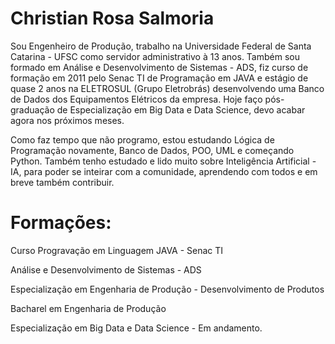 #  Christian Rosa Salmoria 

  Sou Engenheiro de Produção, trabalho na Universidade Federal de Santa Catarina - UFSC como servidor administrativo à 13 anos. Também sou formado em Análise e Desenvolvimento de Sistemas - ADS, fiz curso de formação em 2011 pelo Senac TI de Programação em JAVA e estágio de quase 2 anos na ELETROSUL (Grupo Eletrobrás) desenvolvendo uma Banco de Dados dos Equipamentos Elétricos da empresa. 
  Hoje faço pós-graduação de Especialização em Big Data e Data Science, devo acabar agora nos próximos meses. 
 
  Como faz tempo que não programo, estou estudando Lógica de Programação novamente, Banco de Dados, POO, UML e começando Python. Também tenho estudado e lido muito sobre Inteligência Artificial - IA, para poder se inteirar com a comunidade, aprendendo com todos e em breve também contribuir.




# Formações:
Curso Progravação em Linguagem JAVA - Senac TI

Análise e Desenvolvimento de Sistemas - ADS

Especialização em Engenharia de Produção - Desenvolvimento de Produtos

Bacharel em Engenharia de Produção 

Especialização em Big Data e Data Science - Em andamento.

